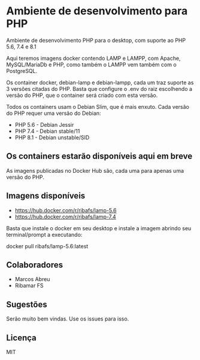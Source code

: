 # Ambiente de desenvolvimento para PHP

Ambiente de desenvolvimento PHP para o desktop, com suporte ao PHP 5.6, 7.4 e 8.1

Aqui teremos imagens docker contendo LAMP e LAMPP, com Apache, MySQL/MariaDb e PHP, como também o LAMPP vem também com o PostgreSQL.

Os container docker, debian-lamp e debian-lampp, cada um traz suporte as 3 versões citadas do PHP. Basta que configure o .env do raiz escolhendo a versão do PHP, que o container será criado com esta versão.

Todos os containers usam o Debian Slim, que é mais enxuto. Cada versão do PHP requer uma versão do Debian:

- PHP 5.6 - Debian Jessir
- PHP 7.4 - Debian stable/11
- PHP 8.1 - Debian unstable/SID

## Os containers estarão disponíveis aqui em breve

As imagens publicadas no Docker Hub são, cada uma para apenas uma versão do PHP.

## Imagens disponíveis

- https://hub.docker.com/r/ribafs/lamp-5.6
- https://hub.docker.com/r/ribafs/lamp-7.4

Basta que instale o docker em seu desktop e instale a imagem abrindo seu terminal/prompt a executando:

docker pull ribafs/lamp-5.6:latest

## Colaboradores

- Marcos Abreu
- Ribamar FS

## Sugestões

Serão muito bem vindas. Use os issues para isso.

## Licença

MIT
